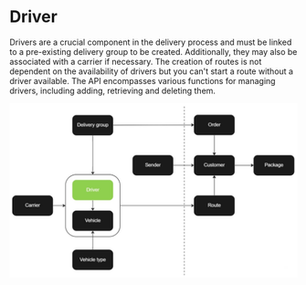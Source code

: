 # Driver

Drivers are a crucial component in the delivery process and must be linked to a pre-existing delivery group to be created. Additionally, they may also be associated with a carrier if necessary. The creation of routes is not dependent on the availability of drivers but you can't start a route without a driver available. The API encompasses various functions for managing drivers, including adding, retrieving and deleting them.

![Driver](images/flowchart_driver.jpg)
